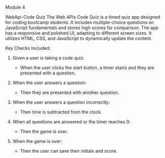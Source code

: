 Module 4

WebApi-Code Quiz
The Web APIs Code Quiz is a timed quiz app designed for coding bootcamp students. It includes multiple-choice questions on JavaScript fundamentals and stores high scores for comparison. The app has a responsive and polished UI, adapting to different screen sizes. It utilizes HTML, CSS, and JavaScript to dynamically update the content.

Key Checks Included:

1. Given a user is taking a code quiz:
   - When the user clicks the start button, a timer starts and they are presented with a question.

2. When the user answers a question:
   - Then they are presented with another question.

3. When the user answers a question incorrectly:
   - Then time is subtracted from the clock.

4. When all questions are answered or the timer reaches 0:
   - Then the game is over.

5. When the game is over:
   - Then the user can save their initials and score.

